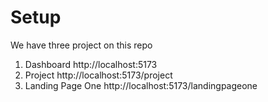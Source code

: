 # Setup



We have three project on this repo

1. Dashboard http://localhost:5173
2. Project http://localhost:5173/project
3. Landing Page One http://localhost:5173/landingpageone